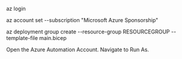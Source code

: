az login

az account set --subscription "Microsoft Azure Sponsorship"

az deployment group create --resource-group RESOURCEGROUP --template-file main.bicep

Open the Azure Automation Account.
Navigate to Run As.
